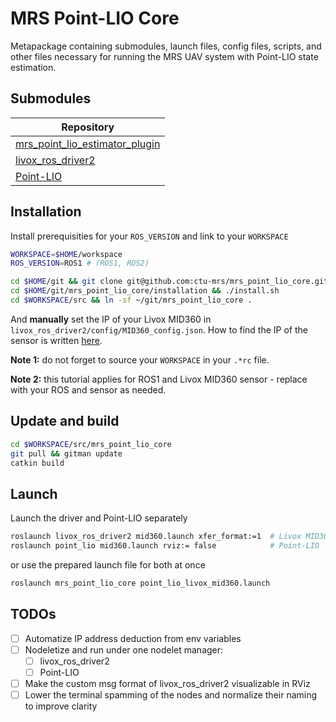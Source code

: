 # MRS Point-LIO Core

Metapackage containing submodules, launch files, config files, scripts, and other files necessary for running the MRS UAV system with Point-LIO state estimation.

## Submodules

| Repository                                                                                  |
|---------------------------------------------------------------------------------------------|
| [mrs_point_lio_estimator_plugin](https://github.com/ctu-mrs/mrs_point_lio_estimator_plugin) |
| [livox_ros_driver2](https://github.com/ctu-mrs/livox_ros_driver2)                           |
| [Point-LIO](https://github.com/ctu-mrs/Point-LIO)                                           |

## Installation
Install prerequisities for your `ROS_VERSION` and link to your `WORKSPACE`
```bash
WORKSPACE=$HOME/workspace
ROS_VERSION=ROS1 # (ROS1, ROS2)

cd $HOME/git && git clone git@github.com:ctu-mrs/mrs_point_lio_core.git
cd $HOME/git/mrs_point_lio_core/installation && ./install.sh
cd $WORKSPACE/src && ln -sf ~/git/mrs_point_lio_core .
```

And **manually** set the IP of your Livox MID360 in `livox_ros_driver2/config/MID360_config.json`. How to find the IP of the sensor is written [here](https://github.com/ctu-mrs/livox_ros_driver2/tree/master).

**Note 1:** do not forget to source your `WORKSPACE` in your `.*rc` file.

**Note 2:** this tutorial applies for ROS1 and Livox MID360 sensor - replace with your ROS and sensor as needed.

## Update and build
```bash
cd $WORKSPACE/src/mrs_point_lio_core
git pull && gitman update
catkin build
```

## Launch
Launch the driver and Point-LIO separately

```bash
roslaunch livox_ros_driver2 mid360.launch xfer_format:=1  # Livox MID360 driver
roslaunch point_lio mid360.launch rviz:= false            # Point-LIO
```

or use the prepared launch file for both at once
```bash
roslaunch mrs_point_lio_core point_lio_livox_mid360.launch
```

## TODOs

  * [ ] Automatize IP address deduction from env variables
  * [ ] Nodeletize and run under one nodelet manager:
    * [ ] livox_ros_driver2
    * [ ] Point-LIO
  * [ ] Make the custom msg format of livox_ros_driver2 visualizable in RViz
  * [ ] Lower the terminal spamming of the nodes and normalize their naming to improve clarity
